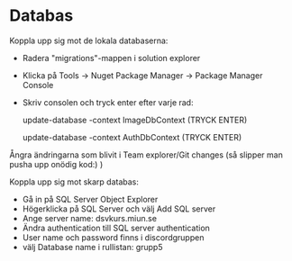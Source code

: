 # Databas

Koppla upp sig mot de lokala databaserna: 
- Radera "migrations"-mappen i solution explorer
- Klicka på Tools -> Nuget Package Manager -> Package Manager Console
- Skriv consolen och tryck enter efter varje rad: 
    
    update-database -context ImageDbContext                   (TRYCK ENTER)
    
    update-database -context AuthDbContext                    (TRYCK ENTER)
    

Ångra ändringarna som blivit i Team explorer/Git changes (så slipper man pusha upp onödig kod:) ) 

Koppla upp sig mot skarp databas:
- Gå in på SQL Server Object Explorer
- Högerklicka på SQL Server och välj Add SQL server
- Ange server name: dsvkurs.miun.se
- Ändra authentication till SQL server authentication
- User name och password finns i discordgruppen
- välj Database name i rullistan: grupp5

